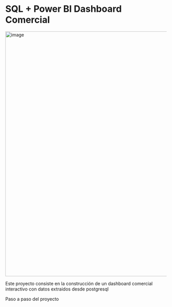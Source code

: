 # SQL + Power BI Dashboard Comercial


<img width="1325" height="762" alt="image" src="https://github.com/user-attachments/assets/c106ac64-feb6-4207-b937-8d0bb837da94" />


Este proyecto consiste en la construcción de un dashboard comercial interactivo con datos extraidos desde postgresql


Paso a paso del proyecto

